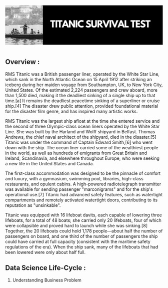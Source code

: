 #
![](https://github.com/thisishusseinali/titanic-survival-prediction/blob/main/header.png)
#
## Overview :
<p>
RMS Titanic was a British passenger liner, operated by the White Star Line, which sank in the North Atlantic Ocean on 15 April 1912 after striking an iceberg during her maiden voyage from Southampton, UK, to New York City, United States. 
Of the estimated 2,224 passengers and crew aboard, more than 1,500 died, making it the deadliest sinking of a single ship up to that time.[a] It remains the deadliest peacetime sinking of a superliner or cruise ship.[4] The disaster drew public attention, provided foundational material for the disaster film genre, and has inspired many artistic works.

RMS Titanic was the largest ship afloat at the time she entered service and the second of three Olympic-class ocean liners operated by the White Star Line. She was built by the Harland and Wolff shipyard in Belfast. Thomas Andrews, the chief naval architect of the shipyard, died in the disaster.[5] Titanic was under the command of Captain Edward Smith,[6] who went down with the ship. The ocean liner carried some of the wealthiest people in the world, as well as hundreds of emigrants from Great Britain and Ireland, Scandinavia, and elsewhere throughout Europe, who were seeking a new life in the United States and Canada.

The first-class accommodation was designed to be the pinnacle of comfort and luxury, with a gymnasium, swimming pool, libraries, high-class restaurants, and opulent cabins. A high-powered radiotelegraph transmitter was available for sending passenger "marconigrams" and for the ship's operational use.[7] Titanic had advanced safety features, such as watertight compartments and remotely activated watertight doors, contributing to its reputation as "unsinkable".

Titanic was equipped with 16 lifeboat davits, each capable of lowering three lifeboats, for a total of 48 boats; she carried only 20 lifeboats, four of which were collapsible and proved hard to launch while she was sinking.[8] Together, the 20 lifeboats could hold 1,178 people—about half the number of passengers on board, and one third of the number of passengers the ship could have carried at full capacity (consistent with the maritime safety regulations of the era). When the ship sank, many of the lifeboats that had been lowered were only about half full.</p>
## Data Science Life-Cycle :
1) Understanding Business Problem


